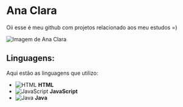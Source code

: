 # Ana Clara

Oii esse é meu github com projetos relacionado aos meu estudos =)

![Imagem de Ana Clara](https://encrypted-tbn0.gstatic.com/images?q=tbn:ANd9GcRQqPXtCWXNfgffb5eY7QM2YFBINT10ZF-nUQ&s)

## Linguagens:

Aqui estão as linguagens que utilizo:

- ![HTML](https://img.shields.io/badge/-HTML-E34F26?style=flat&logo=html5&logoColor=white) **HTML**
- ![JavaScript](https://img.shields.io/badge/-JavaScript-F7DF1E?style=flat&logo=javascript&logoColor=black) **JavaScript**
- ![Java](https://img.shields.io/badge/-Java-007396?style=flat&logo=java&logoColor=white) **Java**
